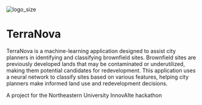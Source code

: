 ![logo_size](https://github.com/user-attachments/assets/f9f31060-6e5b-49be-9fce-be7ac77f3b16)
# TerraNova 
TerraNova is a machine-learning application designed to assist city planners in identifying and classifying brownfield sites. Brownfield sites are previously developed lands that may be contaminated or underutilized, making them potential candidates for redevelopment. This application uses a neural network to classify sites based on various features, helping city planners make informed land use and redevelopment decisions.

A project for the Northeastern University InnovAIte hackathon
